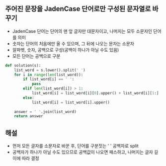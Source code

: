 ## 주어진 문장을 JadenCase 단어로만 구성된 문자열로 바꾸기
- JadenCase 단어는 단어의 맨 앞 글자만 대문자이고, 나머지는 모두 소문자인 단어를 의미
- 숫자는 단어의 처음에만 올 수 있으며, 그 뒤에 나오는 문자는 소문자
- 알파벳, 숫자, 공백으로 구성(공백이 하나가 아닐 수도 있음)
- 모든 단어는 공백으로 구분


```python
def solution(s):
    list_word = s.lower().split(' ')
    for i in range(len(list_word)):
        if list_word[i] == ' ':
            pass
        elif len(list_word[i]) > 1:
            list_word[i] = list_word[i][0].upper() + list_word[i][1:]
        else:
            list_word[i] = list_word[i].upper()
        
    answer = ' '.join(list_word)
    return answer
```

## 해설
- 먼저 모든 글자를 소문자로 바꾼 후, 단어를 구분짓는 ' ' 공백자로 split
- 공백자가 하나가 아닐 수도 있으므로 공백값이 나오면 패스하고, 나머지는 글자 길이에 따라 결정
